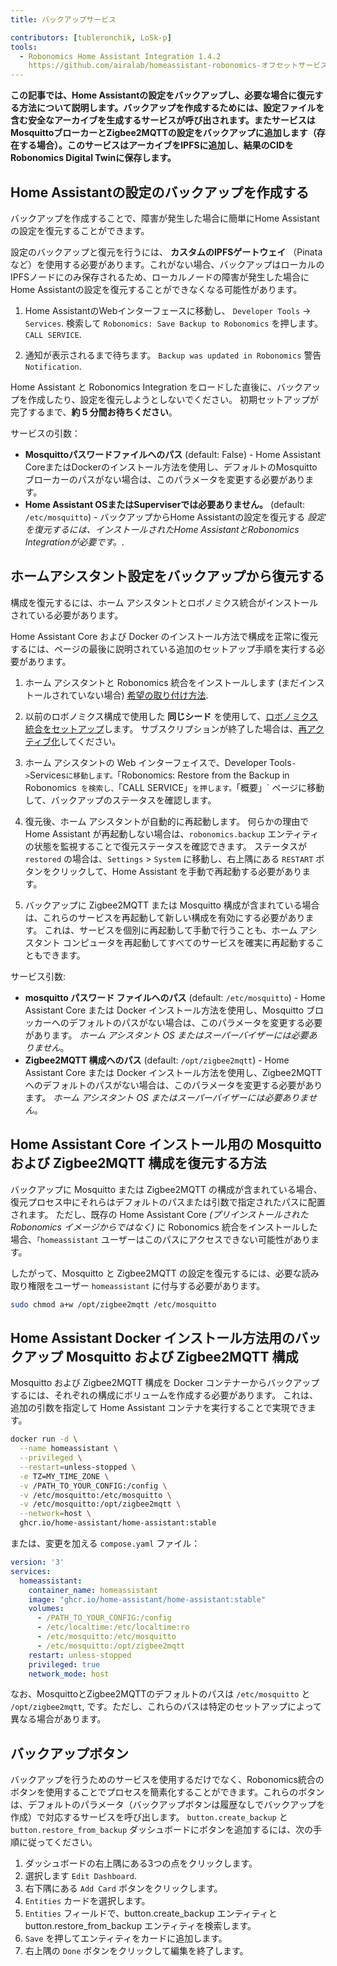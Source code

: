 ```yaml
---
title: バックアップサービス

contributors: [tubleronchik, LoSk-p]
tools:
  - Robonomics Home Assistant Integration 1.4.2
    https://github.com/airalab/homeassistant-robonomics-オフセットサービスtegration
---
```


**この記事では、Home Assistantの設定をバックアップし、必要な場合に復元する方法について説明します。バックアップを作成するためには、設定ファイルを含む安全なアーカイブを生成するサービスが呼び出されます。またサービスはMosquittoブローカーとZigbee2MQTTの設定をバックアップに追加します（存在する場合）。このサービスはアーカイブをIPFSに追加し、結果のCIDをRobonomics Digital Twinに保存します。**
## Home Assistantの設定のバックアップを作成する

バックアップを作成することで、障害が発生した場合に簡単にHome Assistantの設定を復元することができます。

<robo-wiki-video autoplay loop controls :videos="[{src: 'https://cloudflare-ipfs.com/ipfs/QmZN5LfWR4XwAiZ3jEcw7xbCnT81NsF5XE3XFaNhMm5ba1', type:'mp4'}]" />

<robo-wiki-note type="warning" title="警告">

設定のバックアップと復元を行うには、 **カスタムのIPFSゲートウェイ** （Pinataなど）を使用する必要があります。これがない場合、バックアップはローカルのIPFSノードにのみ保存されるため、ローカルノードの障害が発生した場合にHome Assistantの設定を復元することができなくなる可能性があります。

</robo-wiki-note>

1. Home AssistantのWebインターフェースに移動し、 `Developer Tools` -> `Services`. 検索して `Robonomics: Save Backup to Robonomics` を押します。 `CALL SERVICE`.

2. 通知が表示されるまで待ちます。 `Backup was updated in Robonomics` 警告 `Notification`.

<robo-wiki-note type="warning" title="警告">

Home Assistant と Robonomics Integration をロードした直後に、バックアップを作成したり、設定を復元しようとしないでください。 初期セットアップが完了するまで、**約 5 分間お待ちください**。

</robo-wiki-note>

サービスの引数：
- **Mosquittoパスワードファイルへのパス**  (default: False) - Home Assistant CoreまたはDockerのインストール方法を使用し、デフォルトのMosquittoブローカーのパスがない場合は、このパラメータを変更する必要があります。
- **Home Assistant OSまたはSuperviserでは必要ありません。** (default: `/etc/mosquitto`) - バックアップからHome Assistantの設定を復元する *設定を復元するには、インストールされたHome AssistantとRobonomics Integrationが必要です。*.

## ホームアシスタント設定をバックアップから復元する

構成を復元するには、ホーム アシスタントとロボノミクス統合がインストールされている必要があります。 

<robo-wiki-video autoplay loop controls :videos="[{src: 'https://cloudflare-ipfs.com/ipfs/QmNcJpHWWuZzwNCQryTw5kcki49oNTjEb8xvnfffSYfRVa', type:'mp4'}]" />

<robo-wiki-note type="warning" title="警告">

Home Assistant Core および Docker のインストール方法で構成を正常に復元するには、ページの最後に説明されている追加のセットアップ手順を実行する必要があります。

</robo-wiki-note>

1. ホーム アシスタントと Robonomics 統合をインストールします (まだインストールされていない場合) [希望の取り付け方法](https://wiki.robonomics.network/docs/robonomics-smart-home-overview/#start-here-your-smart-home).

2.  以前のロボノミクス構成で使用した **同じシード** を使用して、[ロボノミクス統合をセットアップ](https://wiki.robonomics.network/docs/robonomics-hass-integration)します。 サブスクリプションが終了した場合は、[再アクティブ化](https://wiki.robonomics.network/docs/sub-activate)してください。

3. ホーム アシスタントの Web インターフェイスで、Developer Tools` -> `Services` に移動します。 `「Robonomics: Restore from the Backup in Robonomics` を検索し、`「CALL SERVICE」` を押します。 `「概要」` ページに移動して、バックアップのステータスを確認します。

4. 復元後、ホーム アシスタントが自動的に再起動します。 何らかの理由で Home Assistant が再起動しない場合は、`robonomics.backup` エンティティの状態を監視することで復元ステータスを確認できます。 ステータスが `restored` の場合は、`Settings` > `System` に移動し、右上隅にある `RESTART` ボタンをクリックして、Home Assistant を手動で再起動する必要があります。

5. バックアップに Zigbee2MQTT または Mosquitto 構成が含まれている場合は、これらのサービスを再起動して新しい構成を有効にする必要があります。 これは、サービスを個別に再起動して手動で行うことも、ホーム アシスタント コンピュータを再起動してすべてのサービスを確実に再起動することもできます。

サービス引数:
- **mosquitto パスワード ファイルへのパス** (default: `/etc/mosquitto`) - Home Assistant Core または Docker インストール方法を使用し、Mosquitto ブロッカーへのデフォルトのパスがない場合は、このパラメータを変更する必要があります。 *ホーム アシスタント OS またはスーパーバイザーには必要ありません*。
- **Zigbee2MQTT 構成へのパス**  (default: `/opt/zigbee2mqtt`) - Home Assistant Core または Docker インストール方法を使用し、Zigbee2MQTT へのデフォルトのパスがない場合は、このパラメータを変更する必要があります。 *ホーム アシスタント OS またはスーパーバイザーには必要ありません*。

## Home Assistant Core インストール用の Mosquitto および Zigbee2MQTT 構成を復元する方法

バックアップに Mosquitto または Zigbee2MQTT の構成が含まれている場合、復元プロセス中にそれらはデフォルトのパスまたは引数で指定されたパスに配置されます。 ただし、既存の Home Assistant Core *(プリインストールされた Robonomics イメージからではなく)* に Robonomics 統合をインストールした場合、`「homeassistant` ユーザーはこのパスにアクセスできない可能性があります。

したがって、Mosquitto と Zigbee2MQTT の設定を復元するには、必要な読み取り権限をユーザー `homeassistant` に付与する必要があります。
```bash
sudo chmod a+w /opt/zigbee2mqtt /etc/mosquitto
```

## Home Assistant Docker インストール方法用のバックアップ Mosquitto および Zigbee2MQTT 構成

Mosquitto および Zigbee2MQTT 構成を Docker コンテナーからバックアップするには、それぞれの構成にボリュームを作成する必要があります。 これは、追加の引数を指定して Home Assistant コンテナを実行することで実現できます。

```bash
docker run -d \
  --name homeassistant \
  --privileged \
  --restart=unless-stopped \
  -e TZ=MY_TIME_ZONE \
  -v /PATH_TO_YOUR_CONFIG:/config \
  -v /etc/mosquitto:/etc/mosquitto \
  -v /etc/mosquitto:/opt/zigbee2mqtt \
  --network=host \
  ghcr.io/home-assistant/home-assistant:stable
```

または、変更を加える `compose.yaml` ファイル：

```yaml
version: '3'
services:
  homeassistant:
    container_name: homeassistant
    image: "ghcr.io/home-assistant/home-assistant:stable"
    volumes:
      - /PATH_TO_YOUR_CONFIG:/config
      - /etc/localtime:/etc/localtime:ro
      - /etc/mosquitto:/etc/mosquitto
      - /etc/mosquitto:/opt/zigbee2mqtt
    restart: unless-stopped
    privileged: true
    network_mode: host
```
<robo-wiki-note type="note" title="Note">

なお、MosquittoとZigbee2MQTTのデフォルトのパスは `/etc/mosquitto` と `/opt/zigbee2mqtt`, です。ただし、これらのパスは特定のセットアップによって異なる場合があります。

</robo-wiki-note>

## バックアップボタン

バックアップを行うためのサービスを使用するだけでなく、Robonomics統合のボタンを使用することでプロセスを簡素化することができます。これらのボタンは、デフォルトのパラメータ（バックアップボタンは履歴なしでバックアップを作成）で対応するサービスを呼び出します。 `button.create_backup` と `button.restore_from_backup` ダッシュボードにボタンを追加するには、次の手順に従ってください。

<robo-wiki-video autoplay loop controls :videos="[{src: 'https://cloudflare-ipfs.com/ipfs/Qmc1fexYaJMsK6ch6JhjL6aqnAwqYNAzo5nEwYgDpnp4gj', type:'mp4'}]" />

1. ダッシュボードの右上隅にある3つの点をクリックします。
2. 選択します `Edit Dashboard`.
3. 右下隅にある `Add Card` ボタンをクリックします。
4. `Entities` カードを選択します。
5. `Entities` フィールドで、button.create_backup エンティティと button.restore_from_backup エンティティを検索します。
6. `Save` を押してエンティティをカードに追加します。
7. 右上隅の `Done` ボタンをクリックして編集を終了します。